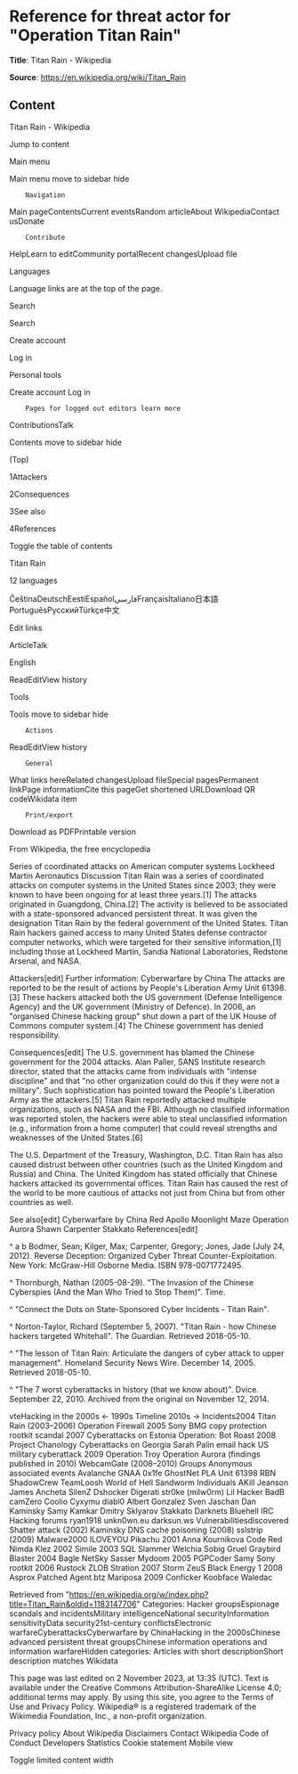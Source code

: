 # Reference for threat actor for "Operation Titan Rain"

**Title**: Titan Rain - Wikipedia

**Source**: https://en.wikipedia.org/wiki/Titan_Rain

## Content




Titan Rain - Wikipedia




































Jump to content







Main menu





Main menu
move to sidebar
hide



		Navigation
	


Main pageContentsCurrent eventsRandom articleAbout WikipediaContact usDonate





		Contribute
	


HelpLearn to editCommunity portalRecent changesUpload file





Languages

Language links are at the top of the page.



















Search











Search





























Create account

Log in








Personal tools





 Create account Log in





		Pages for logged out editors learn more



ContributionsTalk




























Contents
move to sidebar
hide




(Top)





1Attackers







2Consequences







3See also







4References

















Toggle the table of contents







Titan Rain



12 languages




ČeštinaDeutschEestiEspañolفارسیFrançaisItaliano日本語PortuguêsРусскийTürkçe中文

Edit links











ArticleTalk





English

















ReadEditView history







Tools





Tools
move to sidebar
hide



		Actions
	


ReadEditView history





		General
	


What links hereRelated changesUpload fileSpecial pagesPermanent linkPage informationCite this pageGet shortened URLDownload QR codeWikidata item





		Print/export
	


Download as PDFPrintable version

























From Wikipedia, the free encyclopedia


Series of coordinated attacks on American computer systems
Lockheed Martin Aeronautics Discussion
Titan Rain was a series of coordinated attacks on computer systems in the United States since 2003; they were known to have been ongoing for at least three years.[1] The attacks originated in Guangdong, China.[2] The activity is believed to be associated with a state-sponsored advanced persistent threat. It was given the designation Titan Rain by the federal government of the United States.
Titan Rain hackers gained access to many United States defense contractor computer networks, which were targeted for their sensitive information,[1] including those at Lockheed Martin, Sandia National Laboratories, Redstone Arsenal, and NASA.


Attackers[edit]
Further information: Cyberwarfare by China
The attacks are reported to be the result of actions by People's Liberation Army Unit 61398.[3] These hackers attacked both the US government (Defense Intelligence Agency) and the UK government (Ministry of Defence). In 2006, an "organised Chinese hacking group" shut down a part of the UK House of Commons computer system.[4] The Chinese government has denied responsibility.

Consequences[edit]
The U.S. government has blamed the Chinese government for the 2004 attacks. Alan Paller, SANS Institute research director, stated that the attacks came from individuals with "intense discipline" and that "no other organization could do this if they were not a military". Such sophistication has pointed toward the People's Liberation Army as the attackers.[5]
Titan Rain reportedly attacked multiple organizations, such as NASA and the FBI. Although no classified information was reported stolen, the hackers were able to steal unclassified information (e.g., information from a home computer) that could reveal strengths and weaknesses of the United States.[6]

The U.S. Department of the Treasury, Washington, D.C.
Titan Rain has also caused distrust between other countries (such as the United Kingdom and Russia) and China. The United Kingdom has stated officially that Chinese hackers attacked its governmental offices. Titan Rain has caused the rest of the world to be more cautious of attacks not just from China but from other countries as well.

See also[edit]
Cyberwarfare by China
Red Apollo
Moonlight Maze
Operation Aurora
Shawn Carpenter
Stakkato
References[edit]


^ a b Bodmer, Sean; Kilger, Max; Carpenter, Gregory; Jones, Jade (July 24, 2012). Reverse Deception: Organized Cyber Threat Counter-Exploitation. New York: McGraw-Hill Osborne Media. ISBN 978-0071772495.

^ Thornburgh, Nathan (2005-08-29). "The Invasion of the Chinese Cyberspies (And the Man Who Tried to Stop Them)". Time.

^ "Connect the Dots on State-Sponsored Cyber Incidents - Titan Rain".

^ Norton-Taylor, Richard (September 5, 2007). "Titan Rain - how Chinese hackers targeted Whitehall". The Guardian. Retrieved 2018-05-10.

^ "The lesson of Titan Rain: Articulate the dangers of cyber attack to upper management". Homeland Security News Wire. December 14, 2005. Retrieved 2018-05-10.

^ "The 7 worst cyberattacks in history (that we know about)". Dvice. September 22, 2010. Archived from the original on November 12, 2014.

vteHacking in the 2000s
← 1990s
Timeline
2010s →
Incidents2004
Titan Rain (2003–2006)
Operation Firewall
2005
Sony BMG copy protection rootkit scandal
2007
Cyberattacks on Estonia
Operation: Bot Roast
2008
Project Chanology
Cyberattacks on Georgia
Sarah Palin email hack
US military cyberattack
2009
Operation Troy
Operation Aurora (findings published in 2010)
WebcamGate (2008–2010)
Groups
Anonymous
associated events
Avalanche
GNAA
0x1fe
GhostNet
PLA Unit 61398
RBN
ShadowCrew
TeamLoosh
World of Hell
 Sandworm
Individuals
AKill
Jeanson James Ancheta
SilenZ
Dshocker
Digerati
str0ke (milw0rm)
Lil Hacker
BadB
camZero
Coolio
Cyxymu
diabl0
Albert Gonzalez
Sven Jaschan
Dan Kaminsky
Samy Kamkar
Dmitry Sklyarov
Stakkato
Darknets
Bluehell IRC
Hacking forums
ryan1918
unkn0wn.eu
darksun.ws
Vulnerabilitiesdiscovered
Shatter attack (2002)
Kaminsky DNS cache poisoning (2008)
sslstrip (2009)
Malware2000
ILOVEYOU
Pikachu
2001
Anna Kournikova
Code Red
Nimda
Klez
2002
Simile
2003
SQL Slammer
Welchia
Sobig
Gruel
Graybird
Blaster
2004
Bagle
NetSky
Sasser
Mydoom
2005
PGPCoder
Samy
Sony rootkit
2006
Rustock
ZLOB
Stration
2007
Storm
ZeuS
 Black Energy 1
2008
Asprox
Patched
Agent.btz
Mariposa
2009
Conficker
Koobface
Waledac





Retrieved from "https://en.wikipedia.org/w/index.php?title=Titan_Rain&oldid=1183147706"
Categories: Hacker groupsEspionage scandals and incidentsMilitary intelligenceNational securityInformation sensitivityData security21st-century conflictsElectronic warfareCyberattacksCyberwarfare by ChinaHacking in the 2000sChinese advanced persistent threat groupsChinese information operations and information warfareHidden categories: Articles with short descriptionShort description matches Wikidata






 This page was last edited on 2 November 2023, at 13:35 (UTC).
Text is available under the Creative Commons Attribution-ShareAlike License 4.0;
additional terms may apply.  By using this site, you agree to the Terms of Use and Privacy Policy. Wikipedia® is a registered trademark of the Wikimedia Foundation, Inc., a non-profit organization.


Privacy policy
About Wikipedia
Disclaimers
Contact Wikipedia
Code of Conduct
Developers
Statistics
Cookie statement
Mobile view













Toggle limited content width







